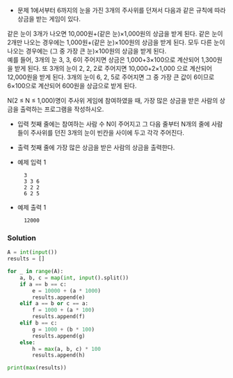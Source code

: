 - 문제
1에서부터 6까지의 눈을 가진 3개의 주사위를 던져서 다음과 같은 규칙에 따라 상금을 받는 게임이 있다.

같은 눈이 3개가 나오면 10,000원+(같은 눈)×1,000원의 상금을 받게 된다. 
같은 눈이 2개만 나오는 경우에는 1,000원+(같은 눈)×100원의 상금을 받게 된다. 
모두 다른 눈이 나오는 경우에는 (그 중 가장 큰 눈)×100원의 상금을 받게 된다.  
예를 들어, 3개의 눈 3, 3, 6이 주어지면 상금은 1,000+3×100으로 계산되어 1,300원을 받게 된다. 또 3개의 눈이 2, 2, 2로 주어지면 10,000+2×1,000 으로 계산되어 12,000원을 받게 된다. 3개의 눈이 6, 2, 5로 주어지면 그 중 가장 큰 값이 6이므로 6×100으로 계산되어 600원을 상금으로 받게 된다.

N(2 ≤ N ≤ 1,000)명이 주사위 게임에 참여하였을 때, 가장 많은 상금을 받은 사람의 상금을 출력하는 프로그램을 작성하시오.

- 입력
첫째 줄에는 참여하는 사람 수 N이 주어지고 그 다음 줄부터 N개의 줄에 사람들이 주사위를 던진 3개의 눈이 빈칸을 사이에 두고 각각 주어진다. 

- 출력
첫째 줄에 가장 많은 상금을 받은 사람의 상금을 출력한다.

- 예제 입력 1
  
        3
        3 3 6
        2 2 2
        6 2 5
- 예제 출력 1
  
        12000
### Solution
```python
A = int(input())
results = []

for _ in range(A):
    a, b, c = map(int, input().split())
    if a == b == c:
        e = 10000 + (a * 1000)
        results.append(e)
    elif a == b or c == a:
        f = 1000 + (a * 100)
        results.append(f)
    elif b == c:
        g = 1000 + (b * 100)
        results.append(g)
    else:
        h = max(a, b, c) * 100
        results.append(h)

print(max(results))
```
